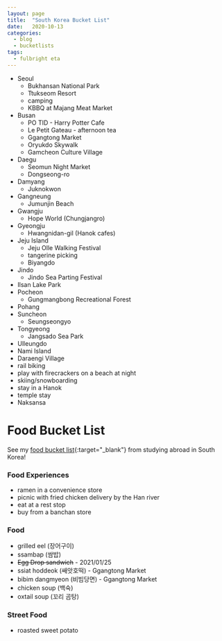 ```yaml
---
layout: page
title:  "South Korea Bucket List"
date:   2020-10-13
categories:
  - blog
  - bucketlists
tags:
  - fulbright eta
---
```


* Seoul
    * Bukhansan National Park
    * Ttukseom Resort
    * camping
    * KBBQ at Majang Meat Market
* Busan
    * PO TID - Harry Potter Cafe
    * Le Petit Gateau - afternoon tea
    * Ggangtong Market
    * Oryukdo Skywalk
    * Gamcheon Culture Village
* Daegu
    * Seomun Night Market
    * Dongseong-ro
* Damyang
    * Juknokwon
* Gangneung
    * Jumunjin Beach
* Gwangju
    * Hope World (Chungjangro)
* Gyeongju
    * Hwangnidan-gil (Hanok cafes)
* Jeju Island
    * Jeju Olle Walking Festival
    * tangerine picking
    * Biyangdo
* Jindo
    * Jindo Sea Parting Festival
* Ilsan Lake Park
* Pocheon
    * Gungmangbong Recreational Forest
* Pohang
* Suncheon
    * Seungseongyo
* Tongyeong
    * Jangsado Sea Park
* Ulleungdo
* Nami Island
* Daraengi Village
* rail biking
* play with firecrackers on a beach at night
* skiing/snowboarding
* stay in a Hanok
* temple stay
* Naksansa

# Food Bucket List

See my [food bucket list](https://connieinkorea.tumblr.com/post/107430759055/food-bucket-list){:target="_blank"} from studying abroad in South Korea!

### Food Experiences
* ramen in a convenience store
* picnic with fried chicken delivery by the Han river
* eat at a rest stop
* buy from a banchan store

### Food
* grilled eel (장어구이)
* ssambap (쌈밥)
* ~~Egg Drop sandwich~~ - 2021/01/25
* ssiat hoddeok (쌔앗호떡) - Ggangtong Market
* bibim dangmyeon (비빔당면) - Ggangtong Market
* chicken soup (백숙)
* oxtail soup (꼬리 곰탕)

### Street Food
* roasted sweet potato

